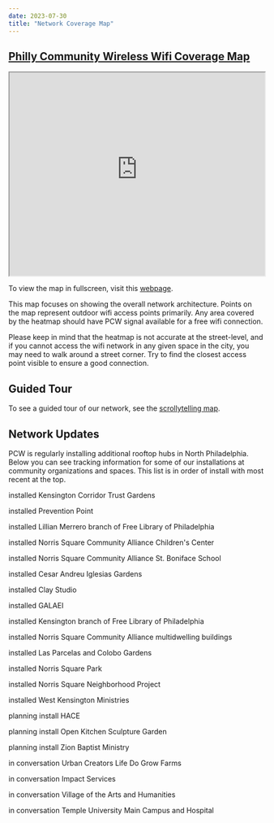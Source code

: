 ```yaml
---
date: 2023-07-30
title: "Network Coverage Map"
---
```


## [Philly Community Wireless Wifi Coverage Map](https://phillycommunitywireless.github.io/pcwnetworkmap/)

<iframe src="https://phillycommunitywireless.github.io/pcwnetworkmap/" width="100%" height="400"/></iframe>
  
To view the map in fullscreen, visit this [webpage](https://phillycommunitywireless.github.io/pcwnetworkmap/). 

This map focuses on showing the overall network architecture. Points on the map represent outdoor wifi access points primarily. Any area covered by the heatmap should have PCW signal available for a free wifi connection. 

Please keep in mind that the heatmap is not accurate at the street-level, and if you cannot access the wifi network in any given space in the city, you may need to walk around a street corner. Try to find the closest access point visible to ensure a good connection.

## Guided Tour

To see a guided tour of our network, see the [scrollytelling map](https://phillycommunitywireless.org/map/).

## Network Updates

PCW is regularly installing additional rooftop hubs in North Philadelphia. Below you can see tracking information for some of our installations at community organizations and spaces. This list is in order of install with most recent at the top.

<span class="bg-gold black ph2 pv1 br3 small-caps">installed</span> Kensington Corridor Trust Gardens

<span class="bg-gold black ph2 pv1 br3 small-caps">installed</span> Prevention Point

<span class="bg-gold black ph2 pv1 br3 small-caps">installed</span> Lillian Merrero branch of Free Library of Philadelphia

<span class="bg-gold black ph2 pv1 br3 small-caps">installed</span> Norris Square Community Alliance Children's Center 

<span class="bg-gold black ph2 pv1 br3 small-caps">installed</span> Norris Square Community Alliance St. Boniface School

<span class="bg-gold black ph2 pv1 br3 small-caps">installed</span> Cesar Andreu Iglesias Gardens

<span class="bg-gold black ph2 pv1 br3 small-caps">installed</span> Clay Studio

<span class="bg-gold black ph2 pv1 br3 small-caps">installed</span> GALAEI

<span class="bg-gold black ph2 pv1 br3 small-caps">installed</span> Kensington branch of Free Library of Philadelphia

<span class="bg-gold black ph2 pv1 br3 small-caps">installed</span> Norris Square Community Alliance multidwelling buildings

<span class="bg-gold black ph2 pv1 br3 small-caps">installed</span> Las Parcelas and Colobo Gardens

<span class="bg-gold black ph2 pv1 br3 small-caps">installed</span> Norris Square Park 

<span class="bg-gold black ph2 pv1 br3 small-caps">installed</span> Norris Square Neighborhood Project

<span class="bg-gold black ph2 pv1 br3 small-caps">installed</span> West Kensington Ministries

<span class="bg-yellow dark-gray ph2 pv1 br3 small-caps">planning install</span> HACE

<span class="bg-yellow dark-gray ph2 pv1 br3 small-caps">planning install</span> Open Kitchen Sculpture Garden

<span class="bg-light-yellow near-black ph2 pv1 br3 small-caps">planning install</span> Zion Baptist Ministry

<span class="bg-light-yellow near-black ph2 pv1 br3 small-caps">in conversation</span> Urban Creators Life Do Grow Farms

<span class="bg-light-yellow near-black ph2 pv1 br3 small-caps">in conversation</span> Impact Services

<span class="bg-light-yellow near-black ph2 pv1 br3 small-caps">in conversation</span> Village of the Arts and Humanities

<span class="bg-light-yellow near-black ph2 pv1 br3 small-caps">in conversation</span> Temple University Main Campus and Hospital
